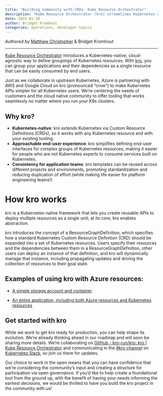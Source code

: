 ```yaml
---
title: "Building Community with CRDs: Kube Resource Orchestrator"
description: "Kube Resource Orchestrator (kro) streamlines Kubernetes complexity."
date: 2025-01-30
author: Bridget Kromhout
categories: operations, developer topics
---
```


_Authored by_ [Matthew Christopher](https://github.com/matthchr) & Bridget Kromhout

<hr>

[Kube Resource Orchestrator](https://kro.run/) introduces a Kubernetes-native, cloud-agnostic way to define groupings of Kubernetes resources. With [kro](https://github.com/kro-run/kro), you can group your applications and their dependencies as a single resource that can be easily consumed by end users.

Just as we collaborate in upstream Kubernetes, Azure is partnering with AWS and Google Cloud on kro (pronounced “crow”) to make Kubernetes APIs simpler for all Kubernetes users. We’re centering the needs of customers and the cloud native community to offer tooling that works seamlessly no matter where you run your K8s clusters.

## Why kro?

* **Kubernetes-native**: kro extends Kubernetes via Custom Resource Definitions (CRDs), so it works with any Kubernetes resource and with your existing tooling.
* **Approachable end-user experience**: kro simplifies defining end-user interfaces for complex groups of Kubernetes resources, making it easier for people who are not Kubernetes experts to consume services built on Kubernetes.
* **Consistency for application teams**: kro templates can be reused across different projects and environments, promoting standardization and reducing duplication of effort (while making life easier for platform engineering teams!)

# How kro works

kro is a Kubernetes-native framework that lets you create reusable APIs to deploy multiple resources as a single unit; at its core, kro enables abstraction.

kro introduces the concept of a ResourceGraphDefinition, which specifies how a standard Kubernetes Custom Resource Definition (CRD) should be expanded into a set of Kubernetes resources. Users specify their resources and the dependencies between them in a ResourceGraphDefinition, other users can deploy an instance of that definition, and kro will dynamically manage that instance, including propagating updates and driving the collection of resources to their goal state.


## Examples of using kro with Azure resources:

* [A simple storage account and container](https://github.com/kro-run/kro/tree/main/examples/azure/storage-container)

* [An entire application, including both Azure resources and Kubernetes resources](https://github.com/kro-run/kro/tree/main/examples/azure/todo-app)


## Get started with kro

While we work to get kro ready for production, you can help shape its evolution. We’re already thinking ahead in our roadmap and will soon be sharing more details. We’re collaborating on [GitHub - kro-run/kro: kro | Kube Resource Orchestrator](https://github.com/kro-run/kro) and communicating in the [#kro channel](https://kubernetes.slack.com/archives/C081TMY9D6Y) on [Kubernetes Slack](https://communityinviter.com/apps/kubernetes/community), so join us there for updates.

Our choice to work in the open means that you can have confidence that we’re considering the community’s input and creating a structure for participation via open governance. If you’d like to help create a foundational tool from the ground up, with the benefit of having your needs informing the earliest decisions, we would be thrilled to have you build the kro project in the community with us!

